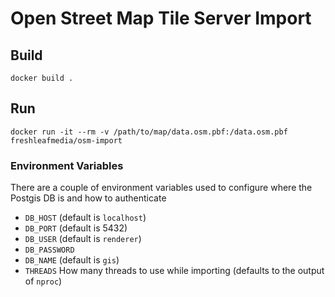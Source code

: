 # Open Street Map Tile Server Import

## Build

```
docker build .
```

## Run

```
docker run -it --rm -v /path/to/map/data.osm.pbf:/data.osm.pbf freshleafmedia/osm-import
```

### Environment Variables

There are a couple of environment variables used to configure where the Postgis DB is and how to authenticate

- `DB_HOST` (default is `localhost`)
- `DB_PORT` (default is 5432)
- `DB_USER` (default is `renderer`)
- `DB_PASSWORD`
- `DB_NAME` (default is `gis`)
- `THREADS` How many threads to use while importing (defaults to the output of `nproc`)
